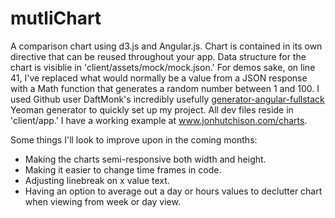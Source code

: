 # mutliChart

A comparison chart using d3.js and Angular.js. Chart is contained in its own directive that can be reused throughout your app. Data structure for the chart is visiblie in 'client/assets/mock/mock.json.' For demos sake, on line 41, I've replaced what would normally be a value from a JSON response with a Math function that generates a random number between 1 and 100. I used Github user DaftMonk's incredibly usefully <a href="https://github.com/DaftMonk/generator-angular-fullstack">generator-angular-fullstack</a> Yeoman generator to quickly set up my project. All dev files reside in 'client/app.' I have a working example at www.jonhutchison.com/charts.

Some things I'll look to improve upon in the coming months:
- Making the charts semi-responsive both width and height.
- Making it easier to change time frames in code. 
- Adjusting linebreak on x value text.
- Having an option to average out a day or hours values to declutter chart when viewing from week or day view.

